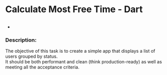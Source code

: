 # Calculate Most Free Time - Dart


##
- 

### Description:

The objective of this task is to create a simple app that displays a list of users grouped by status.  
It should be both performant and clean (think production-ready) as well as meeting all the acceptance criteria.

 